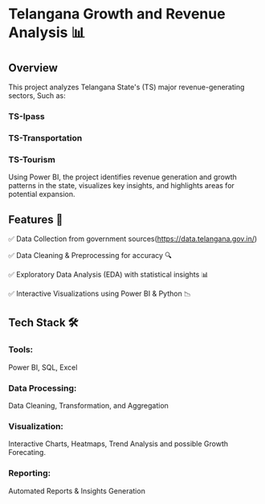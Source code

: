 
# Telangana Growth and Revenue Analysis 📊

## Overview

This project analyzes Telangana State's (TS) major revenue-generating sectors, Such as:

### TS-Ipass 

### TS-Transportation 

### TS-Tourism

Using Power BI, the project identifies revenue generation and growth patterns in the state, visualizes key insights, and highlights areas for potential expansion.

## Features 🚀

✅ Data Collection from government sources(https://data.telangana.gov.in/) 

✅ Data Cleaning & Preprocessing for accuracy 🔍

✅ Exploratory Data Analysis (EDA) with statistical insights 📊

✅ Interactive Visualizations using Power BI & Python 📉


## Tech Stack 🛠️

### Tools:
Power BI, SQL, Excel

### Data Processing: 
Data Cleaning, Transformation, and Aggregation

### Visualization: 
Interactive Charts, Heatmaps, Trend Analysis and possible Growth Forecating.

### Reporting: 
Automated Reports & Insights Generation
